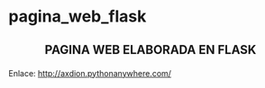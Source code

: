 # pagina_web_flask
<h2><p align="center">PAGINA WEB ELABORADA EN FLASK </p></h2>
Enlace: <a href="http://axdion.pythonanywhere.com/">http://axdion.pythonanywhere.com/</a>
<p align="center"> <img href="https://user-images.githubusercontent.com/68876289/130306982-324b16d1-7457-4c34-9e95-8fb61a3739b0.png"></p>


